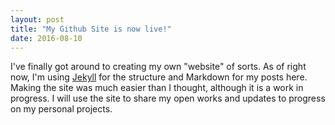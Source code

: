 ```yaml
---
layout: post
title: "My Github Site is now live!"
date: 2016-08-10
---
```


I've finally got around to creating my own "website" of sorts. As of right now, I'm using [Jekyll](http://jekyllrb.com) for the structure and Markdown for my posts here. Making the site was much easier than I thought, although it is a work in progress. I will use the site to share my open works and updates to progress on my personal projects.
